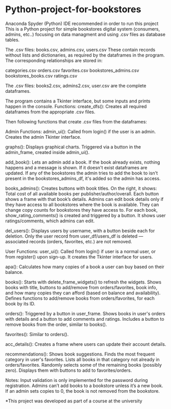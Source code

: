 # Python-project-for-bookstores
Anaconda Spyder (Python) IDE recommended in order to run this project
This is a Python project for simple bookstores digital system (consumers, admins, etc..) focusing on data managment and using .csv files as database tables.

The .csv files: books.csv, admins.csv, users.csv
These contain records without lists and dictionaries, as required by the dataframes in the program. The corresponding relationships are stored in:

categories.csv
orders.csv
favorites.csv
bookstores_admins.csv
bookstores_books.csv
ratings.csv

The .csv files: books2.csv, admins2.csv, user.csv are the complete dataframes.

The program contains a Tkinter interface, but some inputs and prints happen in the console.
Functions:
create_dfs(): Creates all required dataframes from the appropriate .csv files.

Then following functions that create .csv files from the dataframes:

Admin Functions:
admin_ui(): Called from login() if the user is an admin. Creates the admin Tkinter interface.

graphs(): Displays graphical charts. Triggered via a button in the admin_frame, created inside admin_ui().

add_book(): Lets an admin add a book. If the book already exists, nothing happens and a message is shown. If it doesn't exist dataframes are updated.
If any of the bookstores the admin tries to add the book to isn't present in the bookstores_admins_df, it's added so the admin has access.

books_admins(): Creates buttons with book titles. On the right, it shows:
Total cost of all available books per publisher/author/overall.
Each button shows a frame with that book’s details.
Admins can edit book details only if they have access to all bookstores where the book is available. They can change copy counts for bookstores they have access to.
For each book, show_rating_comments() is created and triggered by a button. It shows user ratings/comments, which admins can edit.

del_users(): Displays users by username, with a button beside each for deletion. Only the user record from user_df/users_df is deleted — associated records (orders, favorites, etc.) are not removed.

User Functions:
user_ui(): Called from login() if user is a normal user, or from register() upon sign-up. It creates the Tkinter interface for users.

apa(): Calculates how many copies of a book a user can buy based on their balance.

books():
Starts with delete_frame_widgets() to refresh the widgets.
Shows books with title, buttons to add/remove from orders/favorites, book info, and how many copies they can afford (based on balance and availability).
Defines functions to add/remove books from orders/favorites, for each book by its ID.

orders(): Triggered by a button in user_frame. Shows books in user's orders with details and a button to add comments and ratings. Includes a button to remove books from the order, similar to books().

favorites(): Similar to orders().

acc_details(): Creates a frame where users can update their account details.

recommendations():
Shows book suggestions.
Finds the most frequent category in user's favorites.
Lists all books in that category not already in orders/favorites.
Randomly selects some of the remaining books (possibly zero).
Displays them with buttons to add to favorites/orders.

Notes:
Input validation is only implemented for the password during registration.
Admins can’t add books to a bookstore unless it’s a new book.
If an admin sets copies to 0, the book is not removed from the bookstore.

*This project was developed as part of a course at the university
